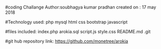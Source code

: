 #coding Challange
        Author:soubhagya kumar pradhan
        created on : 17 may 2018

#Technology used:
        php
        mysql
        html
        css
        bootstrap
        javascript

#files included:
        index.php
        arokia.sql
        script.js
        style.css
        README.md
        .git
        
#git hub repository link:
        https://github.com/monetree/arokia
